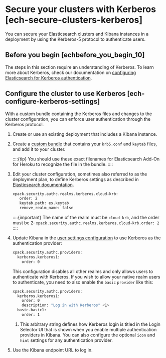# Secure your clusters with Kerberos [ech-secure-clusters-kerberos]

You can secure your Elasticsearch clusters and Kibana instances in a deployment by using the Kerberos-5 protocol to authenticate users.


## Before you begin [echbefore_you_begin_10]

The steps in this section require an understanding of Kerberos. To learn more about Kerberos, check our documentation on [configuring Elasticsearch for Kerberos authentication](/deploy-manage/users-roles/cluster-or-deployment-auth/kerberos.md).


## Configure the cluster to use Kerberos [ech-configure-kerberos-settings]

With a custom bundle containing the Kerberos files and changes to the cluster configuration, you can enforce user authentication through the Kerberos protocol.

1. Create or use an existing deployment that includes a Kibana instance.
2. Create a [custom bundle](../../../deploy-manage/deploy/elastic-cloud/upload-custom-plugins-bundles.md) that contains your `krb5.conf` and `keytab` files, and add it to your cluster.

    ::::{tip}
    You should use these exact filenames for Elasticsearch Add-On for Heroku to recognize the file in the bundle.
    ::::

3. Edit your cluster configuration, sometimes also referred to as the deployment plan, to define Kerberos settings as described in [Elasticsearch documentation](/deploy-manage/users-roles/cluster-or-deployment-auth/kerberos.md).

    ```sh
    xpack.security.authc.realms.kerberos.cloud-krb:
       order: 2
       keytab.path: es.keytab
       remove_realm_name: false
    ```

    ::::{important}
    The name of the realm must be `cloud-krb`, and the order must be 2: `xpack.security.authc.realms.kerberos.cloud-krb.order: 2`
    ::::

4. Update Kibana in the [user settings configuration](../../../deploy-manage/deploy/elastic-cloud/edit-stack-settings.md) to use Kerberos as the authentication provider:

    ```sh
    xpack.security.authc.providers:
      kerberos.kerberos1:
        order: 0
    ```

    This configuration disables all other realms and only allows users to authenticate with Kerberos. If you wish to allow your native realm users to authenticate, you need to also enable the `basic` `provider` like this:

    ```sh
    xpack.security.authc.providers:
      kerberos.kerberos1:
        order: 0
        description: "Log in with Kerberos" <1>
      basic.basic1:
        order: 1
    ```

    1. This arbitrary string defines how Kerberos login is titled in the Login Selector UI that is shown when you enable multiple authentication providers in Kibana. You can also configure the optional `icon` and `hint` settings for any authentication provider.

5. Use the Kibana endpoint URL to log in.

